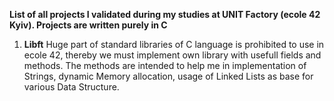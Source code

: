 **List of all projects I validated during my studies at UNIT Factory (ecole 42 Kyiv). Projects are written purely in C**
1) **Libft**
  Huge part of standard libraries of C language is prohibited to use in ecole 42, thereby we must implement own library with     usefull fields and methods. The methods are intended to help me in implementation of Strings, dynamic Memory allocation,       usage of Linked Lists as base for various Data Structure.
